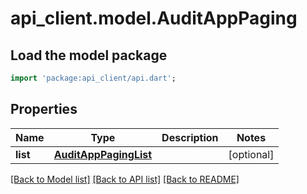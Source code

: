 # api_client.model.AuditAppPaging

## Load the model package
```dart
import 'package:api_client/api.dart';
```

## Properties
Name | Type | Description | Notes
------------ | ------------- | ------------- | -------------
**list** | [**AuditAppPagingList**](AuditAppPagingList.md) |  | [optional] 

[[Back to Model list]](../README.md#documentation-for-models) [[Back to API list]](../README.md#documentation-for-api-endpoints) [[Back to README]](../README.md)


